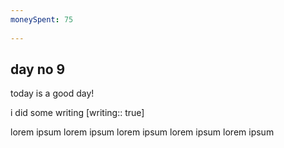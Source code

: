 ```yaml
---
moneySpent: 75
 
---
```

## day no 9
today is a good day!
 

i did some writing [writing:: true]

lorem ipsum lorem ipsum lorem ipsum lorem ipsum lorem ipsum
